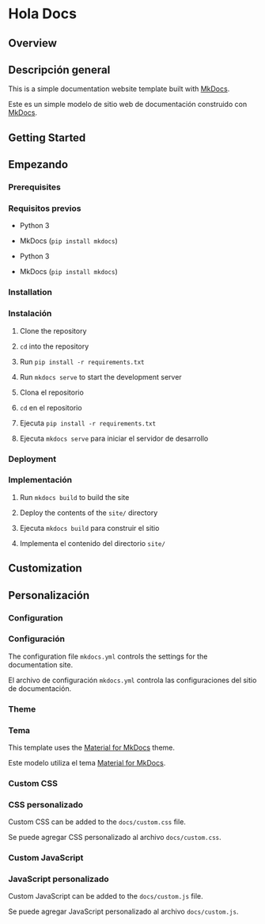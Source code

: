 # Hola Docs

## Overview
## Descripción general

This is a simple documentation website template built with [MkDocs](https://www.mkdocs.org/).

Este es un simple modelo de sitio web de documentación construido con [MkDocs](https://www.mkdocs.org/).

## Getting Started
## Empezando

### Prerequisites
### Requisitos previos

- Python 3
- MkDocs (`pip install mkdocs`)

- Python 3
- MkDocs (`pip install mkdocs`)

### Installation
### Instalación

1. Clone the repository
2. `cd` into the repository
3. Run `pip install -r requirements.txt`
4. Run `mkdocs serve` to start the development server

1. Clona el repositorio
2. `cd` en el repositorio
3. Ejecuta `pip install -r requirements.txt`
4. Ejecuta `mkdocs serve` para iniciar el servidor de desarrollo

### Deployment
### Implementación

1. Run `mkdocs build` to build the site
2. Deploy the contents of the `site/` directory

1. Ejecuta `mkdocs build` para construir el sitio
2. Implementa el contenido del directorio `site/`

## Customization
## Personalización

### Configuration
### Configuración

The configuration file `mkdocs.yml` controls the settings for the documentation site.

El archivo de configuración `mkdocs.yml` controla las configuraciones del sitio de documentación.

### Theme
### Tema

This template uses the [Material for MkDocs](https://squidfunk.github.io/mkdocs-material/) theme.

Este modelo utiliza el tema [Material for MkDocs](https://squidfunk.github.io/mkdocs-material/).

### Custom CSS
### CSS personalizado

Custom CSS can be added to the `docs/custom.css` file.

Se puede agregar CSS personalizado al archivo `docs/custom.css`.

### Custom JavaScript
### JavaScript personalizado

Custom JavaScript can be added to the `docs/custom.js` file.

Se puede agregar JavaScript personalizado al archivo `docs/custom.js`.

